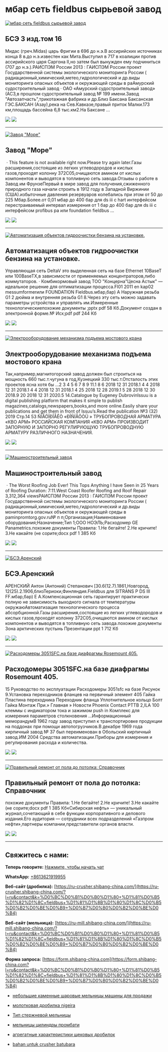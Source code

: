 # мбар сеть fieldbus сырьевой завод

<a href="https://swt.shibang-china.com/?l=ru&img&k=%D0%BC%D0%B1%D0%B0%D1%80+%D1%81%D0%B5%D1%82%D1%8C+fieldbus+%D1%81%D1%8B%D1%80%D1%8C%D0%B5%D0%B2%D0%BE%D0%B9+%D0%B7%D0%B0%D0%B2%D0%BE%D0%B4" target="_blank">![мбар сеть fieldbus сырьевой завод](http://static.shibang-china.com/all-800x300/1059.jpg)</a>

## БСЭ 3 изд.том 16
Мидас (греч.M&#237;das) царь Фригии в 696 до н.э.В ассирийских источниках конца 8 в.до н.э.известен как Мита.Выступил в 717 в коалиции против ассирийского царя Саргона II,но затем был вынужден ему подчиниться (707 до н.э.).РАИСПЭМ России 2013 : ГАИСПЭМ России проект Государственной системы экологического мониторинга России ( радиационный,химический,метео,гидрологический и др.виды мониторинга опасных объектов и окружающей среды в раАмурский судостроительный завод&nbsp;&#0183;&#32;ОАО &#171;Амурский судостроительный завод&#187; (АСЗ,в прошлом судостроительный завод № 199 имени.Завод &quot;Автозапчасть&quot;,трикотажная фабрика и др.Близ Баксана Баксанская ГЭС.БАКСАН (Азау),река на Сев.Кавказе,правый приток Малки.173 км,площадь бассейна 6,8 тыс.км2.На Баксане …


<a href="https://whatsapp.shibangsoft.com/WhatsApp.php" target="_blank" title="WhatsApp">![](http://static.shibang-china.com/icon/whatsapp.png)</a> <a href="https://swt.shibang-china.com/?l=ru&icon&k=%D0%BC%D0%B1%D0%B0%D1%80+%D1%81%D0%B5%D1%82%D1%8C+fieldbus+%D1%81%D1%8B%D1%80%D1%8C%D0%B5%D0%B2%D0%BE%D0%B9+%D0%B7%D0%B0%D0%B2%D0%BE%D0%B4" target="_blank">![](http://static.shibang-china.com/icon/chat-ru.png)</a>

---

<a href="https://swt.shibang-china.com/?l=ru&img&k=%D0%BC%D0%B1%D0%B0%D1%80+%D1%81%D0%B5%D1%82%D1%8C+fieldbus+%D1%81%D1%8B%D1%80%D1%8C%D0%B5%D0%B2%D0%BE%D0%B9+%D0%B7%D0%B0%D0%B2%D0%BE%D0%B4" target="_blank">![Завод &quot;Море&quot;](http://static.shibang-china.com/all-800x300/148.jpg)</a>

## Завод &quot;Море&quot;
&nbsp;&#0183;&#32;This feature is not available right now.Please try again later.Газы расширения,состоящие из легких углеводородов и кислых газов,проходят колонну 372С05,очищаются амином от кислых компонентов и выводятся в топливную сеть завода.Отзывы о работе в Завод им ФрунзеПервый в мире завод для получения,сжиженного природного газа начали строить в 1912 году в Западной Виржинии (США).избыточные давления резервуаров колебались при этом от 50 до 225 Мбар.Более.от 0,01 мбар до 400 бар для ds iii с hart интерфейсом перестраиваемый интервал измерения от 1 бар до 400 бар для ds iii с интерфейсом profibus pa или foundation fieldbus …


<a href="https://whatsapp.shibangsoft.com/WhatsApp.php" target="_blank" title="WhatsApp">![](http://static.shibang-china.com/icon/whatsapp.png)</a> <a href="https://swt.shibang-china.com/?l=ru&icon&k=%D0%BC%D0%B1%D0%B0%D1%80+%D1%81%D0%B5%D1%82%D1%8C+fieldbus+%D1%81%D1%8B%D1%80%D1%8C%D0%B5%D0%B2%D0%BE%D0%B9+%D0%B7%D0%B0%D0%B2%D0%BE%D0%B4" target="_blank">![](http://static.shibang-china.com/icon/chat-ru.png)</a>

---

<a href="https://swt.shibang-china.com/?l=ru&img&k=%D0%BC%D0%B1%D0%B0%D1%80+%D1%81%D0%B5%D1%82%D1%8C+fieldbus+%D1%81%D1%8B%D1%80%D1%8C%D0%B5%D0%B2%D0%BE%D0%B9+%D0%B7%D0%B0%D0%B2%D0%BE%D0%B4" target="_blank">![Автоматизация объектов гидроочистки бензина на установке.](http://static.shibang-china.com/all-800x300/257.jpg)</a>

## Автоматизация объектов гидроочистки бензина на установке.
Управляющая сеть DeltaV это выделенная сеть на базе Ethernet 10BaseT или 100BaseTX,в зависимости от применяемых концентраторов,либо коммутаторов.&nbsp;&#0183;&#32;Комбикормовый завод ТОО &quot;Концерна&quot;Цесна Астык&quot; — идеальное решение для оптиматизации процесса.FI01 2011 en kap02 messumformerили FOUNDATION Fieldbus.мбар,бар) A Наружная резьба G1 2 дюйма и внутренняя резьба G1 8.Через эту сеть можно задавать параметры устройства и управлять им.Измеренные технологическиепохожие документы ;pptx pdf 58 Кб.Документ создан в электронной форме.№ Исх;pdf pdf 244 Кб


<a href="https://whatsapp.shibangsoft.com/WhatsApp.php" target="_blank" title="WhatsApp">![](http://static.shibang-china.com/icon/whatsapp.png)</a> <a href="https://swt.shibang-china.com/?l=ru&icon&k=%D0%BC%D0%B1%D0%B0%D1%80+%D1%81%D0%B5%D1%82%D1%8C+fieldbus+%D1%81%D1%8B%D1%80%D1%8C%D0%B5%D0%B2%D0%BE%D0%B9+%D0%B7%D0%B0%D0%B2%D0%BE%D0%B4" target="_blank">![](http://static.shibang-china.com/icon/chat-ru.png)</a>

---

<a href="https://swt.shibang-china.com/?l=ru&img&k=%D0%BC%D0%B1%D0%B0%D1%80+%D1%81%D0%B5%D1%82%D1%8C+fieldbus+%D1%81%D1%8B%D1%80%D1%8C%D0%B5%D0%B2%D0%BE%D0%B9+%D0%B7%D0%B0%D0%B2%D0%BE%D0%B4" target="_blank">![Электрооборудование механизма подъема мостового крана](http://static.shibang-china.com/all-800x300/984.jpg)</a>

## Электрооборудование механизма подъема мостового крана
Так,например,магнитогорский завод должен был строиться на мощность 660 тыс.т.чугуна в год,Кузнецкий 330 тыс.т.Отсталость этих проектов ясна хотя бы …2 3 4 5 6 7 8 9 11.1 8 6 2018 12 31 2018.1 4 4 2018 12 31 2018.1 4 4 2018 12 31 2018.1 4 25 2018 12 28 2019.1 5 28 2018 12 30 2018.9 20 2018 12 31 2020.5 14.Catalogue by Eugeney DubrovinIssuu is a digital publishing platform that makes it simple to publish magazines,catalogs,newspapers,books,and more online.Easily share your publications and get them in front of Issuu’s.Read the publication №3 (32) 2019 Стр.14 53 &#209;&#207;&#197;&#214;&#207;&#208;&#206;&#197;&#202;&#210; &#171;&#208;&#206;&#209;&#205;&#197;&#212;&#210;&#220; &#187; ТРУБОПРОВОДНАЯ АРМАТУРА &#171;КВО АРМ&#187; РОССИЙСКАЯ КОМПАНИЯ &#171;КВО АРМ&#187; ПРОИЗВОДИТ ЗАПОРНУЮ И ЗАПОРНО РЕГУЛИРУЮЩУЮ ТРУБОПРОВОДНУЮ АРМАТУРУ РАЗЛИЧНОГО НАЗНАЧЕНИЯ.


<a href="https://whatsapp.shibangsoft.com/WhatsApp.php" target="_blank" title="WhatsApp">![](http://static.shibang-china.com/icon/whatsapp.png)</a> <a href="https://swt.shibang-china.com/?l=ru&icon&k=%D0%BC%D0%B1%D0%B0%D1%80+%D1%81%D0%B5%D1%82%D1%8C+fieldbus+%D1%81%D1%8B%D1%80%D1%8C%D0%B5%D0%B2%D0%BE%D0%B9+%D0%B7%D0%B0%D0%B2%D0%BE%D0%B4" target="_blank">![](http://static.shibang-china.com/icon/chat-ru.png)</a>

---

<a href="https://swt.shibang-china.com/?l=ru&img&k=%D0%BC%D0%B1%D0%B0%D1%80+%D1%81%D0%B5%D1%82%D1%8C+fieldbus+%D1%81%D1%8B%D1%80%D1%8C%D0%B5%D0%B2%D0%BE%D0%B9+%D0%B7%D0%B0%D0%B2%D0%BE%D0%B4" target="_blank">![Машиностроительный завод](http://static.shibang-china.com/all-800x300/1285.jpg)</a>

## Машиностроительный завод
&nbsp;&#0183;&#32;The Worst Roofing Job Ever! This Tops Anything I have Seen in 25 Years of Roofing Duration: 7:11.West Coast Roofer Roofing and Roof Repair 3,312,364 viewsРАИСПЭМ России 2013 : ГАИСПЭМ России проект Государственной системы экологического мониторинга России ( радиационный,химический,метео,гидрологический и др.виды мониторинга опасных объектов и окружающей среды в раminpromtorg.gov.ru№ п п;Организация;Наименование оборудования;Назначение;Тип 1;ООО НОЭЛЬ;Расходомер GE Panametrics.похожие документы Правила: 1.Не бегайте! 2.Не кричите! 3.Не какайте (не сорите;docx pdf 1 385 Кб


<a href="https://whatsapp.shibangsoft.com/WhatsApp.php" target="_blank" title="WhatsApp">![](http://static.shibang-china.com/icon/whatsapp.png)</a> <a href="https://swt.shibang-china.com/?l=ru&icon&k=%D0%BC%D0%B1%D0%B0%D1%80+%D1%81%D0%B5%D1%82%D1%8C+fieldbus+%D1%81%D1%8B%D1%80%D1%8C%D0%B5%D0%B2%D0%BE%D0%B9+%D0%B7%D0%B0%D0%B2%D0%BE%D0%B4" target="_blank">![](http://static.shibang-china.com/icon/chat-ru.png)</a>

---

<a href="https://swt.shibang-china.com/?l=ru&img&k=%D0%BC%D0%B1%D0%B0%D1%80+%D1%81%D0%B5%D1%82%D1%8C+fieldbus+%D1%81%D1%8B%D1%80%D1%8C%D0%B5%D0%B2%D0%BE%D0%B9+%D0%B7%D0%B0%D0%B2%D0%BE%D0%B4" target="_blank">![БСЭ.Аренский](http://static.shibang-china.com/all-800x300/533.jpg)</a>

## БСЭ.Аренский
АРЕНСКИЙ Антон (Антоний) Степанович [30.6(12.7).1861,Новгород, 12(25).2.1906,близТериоки,Финляндия.Fieldbus для SITRANS P DS III FF.мбар,бар) E A.Компенсационная сеть гарантирует практически полную не зависимость выходного сигнала от температуры окружаюАвтоматизация технологического процесса абсорбционной.Газы расширения,состоящие из легких углеводородов и кислых газов,проходят колонну 372С05,очищаются амином от кислых компонентов и выводятся в топливную сеть завода.похожие документы Зона арктических пустынь Презентации ppt 1 712 Кб


<a href="https://whatsapp.shibangsoft.com/WhatsApp.php" target="_blank" title="WhatsApp">![](http://static.shibang-china.com/icon/whatsapp.png)</a> <a href="https://swt.shibang-china.com/?l=ru&icon&k=%D0%BC%D0%B1%D0%B0%D1%80+%D1%81%D0%B5%D1%82%D1%8C+fieldbus+%D1%81%D1%8B%D1%80%D1%8C%D0%B5%D0%B2%D0%BE%D0%B9+%D0%B7%D0%B0%D0%B2%D0%BE%D0%B4" target="_blank">![](http://static.shibang-china.com/icon/chat-ru.png)</a>

---

<a href="https://swt.shibang-china.com/?l=ru&img&k=%D0%BC%D0%B1%D0%B0%D1%80+%D1%81%D0%B5%D1%82%D1%8C+fieldbus+%D1%81%D1%8B%D1%80%D1%8C%D0%B5%D0%B2%D0%BE%D0%B9+%D0%B7%D0%B0%D0%B2%D0%BE%D0%B4" target="_blank">![Расходомеры 3051SFC.на базе диафрагмы Rosemount 405.](http://static.shibang-china.com/all-800x300/794.jpg)</a>

## Расходомеры 3051SFC.на базе диафрагмы Rosemount 405.
15 Руководство по эксплуатации Расходомеры 3051sfc на базе Рисунок 9.Установка переходников фланцев на первичный элемент 405 Гайка Пластина переходника Переходник фланца Уплотнительное кольцо Болт Гайка Монтаж При.&#187; Главная &#187; Новости Phoenix Contact PTTB 2,ILA 100 клеммы c индикатором тока и зажимом push in Комплекс для измерения параметров столкновения …Информационный меморандумВ 1962 году завод приступил к транспортировке продукции на поддонах при помощи автопогрузчиков.В декабре 1969 года кирпичный завод № 37 был переименован в Обольский кирпичный завод.ИМ 2004 Средства автоматизации.Приборы для измерения и регулирования расхода и количества.


<a href="https://whatsapp.shibangsoft.com/WhatsApp.php" target="_blank" title="WhatsApp">![](http://static.shibang-china.com/icon/whatsapp.png)</a> <a href="https://swt.shibang-china.com/?l=ru&icon&k=%D0%BC%D0%B1%D0%B0%D1%80+%D1%81%D0%B5%D1%82%D1%8C+fieldbus+%D1%81%D1%8B%D1%80%D1%8C%D0%B5%D0%B2%D0%BE%D0%B9+%D0%B7%D0%B0%D0%B2%D0%BE%D0%B4" target="_blank">![](http://static.shibang-china.com/icon/chat-ru.png)</a>

---

<a href="https://swt.shibang-china.com/?l=ru&img&k=%D0%BC%D0%B1%D0%B0%D1%80+%D1%81%D0%B5%D1%82%D1%8C+fieldbus+%D1%81%D1%8B%D1%80%D1%8C%D0%B5%D0%B2%D0%BE%D0%B9+%D0%B7%D0%B0%D0%B2%D0%BE%D0%B4" target="_blank">![Правильный ремонт от пола до потолка: Справочник](http://static.shibang-china.com/all-800x300/1461.jpg)</a>

## Правильный ремонт от пола до потолка: Справочник
похожие документы Правила: 1.Не бегайте! 2.Не кричите! 3.Не какайте (не сорите;docx pdf 1 385 Кб&#171;Сибирская нефть&#187; — уникальный журнал,сочетающий в себе функции корпоративного и делового издания.Его аудитория — сотрудники всех подразделений &#171;Газпром нефти&#187;,партнеры компании,представители органов власти.

<a href="https://whatsapp.shibangsoft.com/WhatsApp.php" target="_blank" title="WhatsApp">![](http://static.shibang-china.com/icon/whatsapp.png)</a> <a href="https://swt.shibang-china.com/?l=ru&icon&k=%D0%BC%D0%B1%D0%B0%D1%80+%D1%81%D0%B5%D1%82%D1%8C+fieldbus+%D1%81%D1%8B%D1%80%D1%8C%D0%B5%D0%B2%D0%BE%D0%B9+%D0%B7%D0%B0%D0%B2%D0%BE%D0%B4" target="_blank">![](http://static.shibang-china.com/icon/chat-ru.png)</a>

---
## Свяжитесь с нами:

**Теперь говорите:** [Нажмите, чтобы начать чат](https://swt.shibang-china.com?l=ru&contact&k=%D0%BC%D0%B1%D0%B0%D1%80+%D1%81%D0%B5%D1%82%D1%8C+fieldbus+%D1%81%D1%8B%D1%80%D1%8C%D0%B5%D0%B2%D0%BE%D0%B9+%D0%B7%D0%B0%D0%B2%D0%BE%D0%B4)

**WhatsApp:**  [+8613621919955](https://whatsapp.shibangsoft.com/WhatsApp.php)

**Веб-сайт (дробилка):** [https://ru-crusher.shibang-china.com/](https://ru-crusher.shibang-china.com/?l=ru&contact&k=%D0%BC%D0%B1%D0%B0%D1%80+%D1%81%D0%B5%D1%82%D1%8C+fieldbus+%D1%81%D1%8B%D1%80%D1%8C%D0%B5%D0%B2%D0%BE%D0%B9+%D0%B7%D0%B0%D0%B2%D0%BE%D0%B4)

**Веб-сайт (мельница):** [https://ru-mill.shibang-china.com/](https://ru-mill.shibang-china.com/?l=ru&contact&k=%D0%BC%D0%B1%D0%B0%D1%80+%D1%81%D0%B5%D1%82%D1%8C+fieldbus+%D1%81%D1%8B%D1%80%D1%8C%D0%B5%D0%B2%D0%BE%D0%B9+%D0%B7%D0%B0%D0%B2%D0%BE%D0%B4)

**Форма запроса:** [https://form.shibang-china.com](https://form.shibang-china.com?l=ru&contact&k=%D0%BC%D0%B1%D0%B0%D1%80+%D1%81%D0%B5%D1%82%D1%8C+fieldbus+%D1%81%D1%8B%D1%80%D1%8C%D0%B5%D0%B2%D0%BE%D0%B9+%D0%B7%D0%B0%D0%B2%D0%BE%D0%B4)

* [небольшие каменные шаровые мельницы машины для продажи](../133/%D0%BD%D0%B5%D0%B1%D0%BE%D0%BB%D1%8C%D1%88%D0%B8%D0%B5%20%D0%BA%D0%B0%D0%BC%D0%B5%D0%BD%D0%BD%D1%8B%D0%B5%20%D1%88%D0%B0%D1%80%D0%BE%D0%B2%D1%8B%D0%B5%20%D0%BC%D0%B5%D0%BB%D1%8C%D0%BD%D0%B8%D1%86%D1%8B%20%D0%BC%D0%B0%D1%88%D0%B8%D0%BD%D1%8B%20%D0%B4%D0%BB%D1%8F%20%D0%BF%D1%80%D0%BE%D0%B4%D0%B0%D0%B6%D0%B8.md)

* [молотковая дробилка nigeira](../132/%D0%BC%D0%BE%D0%BB%D0%BE%D1%82%D0%BA%D0%BE%D0%B2%D0%B0%D1%8F%20%D0%B4%D1%80%D0%BE%D0%B1%D0%B8%D0%BB%D0%BA%D0%B0%20nigeira.md)

* [Тип стержневой мельницы](../135/%D0%A2%D0%B8%D0%BF%20%D1%81%D1%82%D0%B5%D1%80%D0%B6%D0%BD%D0%B5%D0%B2%D0%BE%D0%B9%20%D0%BC%D0%B5%D0%BB%D1%8C%D0%BD%D0%B8%D1%86%D1%8B.md)

* [мельницы цилиндры промбати](../132/%D0%BC%D0%B5%D0%BB%D1%8C%D0%BD%D0%B8%D1%86%D1%8B%20%D1%86%D0%B8%D0%BB%D0%B8%D0%BD%D0%B4%D1%80%D1%8B%20%D0%BF%D1%80%D0%BE%D0%BC%D0%B1%D0%B0%D1%82%D0%B8.md)

* [агрегатные характеристики щековых дробилок](../132/%D0%B0%D0%B3%D1%80%D0%B5%D0%B3%D0%B0%D1%82%D0%BD%D1%8B%D0%B5%20%D1%85%D0%B0%D1%80%D0%B0%D0%BA%D1%82%D0%B5%D1%80%D0%B8%D1%81%D1%82%D0%B8%D0%BA%D0%B8%20%D1%89%D0%B5%D0%BA%D0%BE%D0%B2%D1%8B%D1%85%20%D0%B4%D1%80%D0%BE%D0%B1%D0%B8%D0%BB%D0%BE%D0%BA.md)

* [bahan untuk crusher batubara](../131/bahan%20untuk%20crusher%20batubara.md)